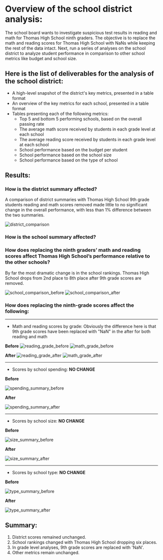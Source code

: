 # Overview of the school district analysis:
The school board wants to investigate suspicious test results in reading and math for Thomas High School ninth graders. The objective is to replace the math and reading scores for Thomas High School with NaNs while keeping the rest of the data intact. Next, run a series of analyses on the school district to analyze student performance in comparison to other school metrics like budget and school size.

## Here is the list of deliverables for the analysis of the school district: 

* A high-level snapshot of the district's key metrics, presented in a table format
* An overview of the key metrics for each school, presented in a table format
* Tables presenting each of the following metrics:
  * Top 5 and bottom 5 performing schools, based on the overall passing rate
  * The average math score received by students in each grade level at each school
  * The average reading score received by students in each grade level at each school
  * School performance based on the budget per student
  * School performance based on the school size 
  * School performance based on the type of school

## Results:

### How is the district summary affected?
A comparison of district summaries with Thomas High School 9th grade students reading and math scores removed made little to no significant change in the overall performance, with less than 1% difference between the two summaries.
 
 ![district_comparison](https://github.com/cortesh/School_District_Analysis/blob/main/Resources/district_comparison.PNG)
 
 
### How is the school summary affected?

### How does replacing the ninth graders’ math and reading scores affect Thomas High School’s performance relative to the other schools?

By far the most dramatic change is in the school rankings.  Thomas High School drops from 2nd place to 8th place after 9th grade scores are removed.

![school_comparison_before](https://github.com/cortesh/School_District_Analysis/blob/main/Resources/school_comparison_before.PNG)
![school_comparison_after](https://github.com/cortesh/School_District_Analysis/blob/main/Resources/school_comparison_after.PNG)

### How does replacing the ninth-grade scores affect the following:
----------------------------------------------------------------------------------------------------------------------------------------------
* Math and reading scores by grade: 
  Obviously the difference here is that 9th grade scores have been replaced with "NaN" in the after for both reading and math

**Before**
![reading_grade_before](https://github.com/cortesh/School_District_Analysis/blob/main/Resources/reading_grade_before.PNG)
![math_grade_before](https://github.com/cortesh/School_District_Analysis/blob/main/Resources/math_grade_before.PNG)


**After**
![reading_grade_after](https://github.com/cortesh/School_District_Analysis/blob/main/Resources/reading_grade_after.PNG)
![math_grade_after](https://github.com/cortesh/School_District_Analysis/blob/main/Resources/math_grade_after.PNG)


----------------------------------------------------------------------------------------------------------------------------------------------
* Scores by school spending: **NO CHANGE**

**Before**

![spending_summary_before](https://github.com/cortesh/School_District_Analysis/blob/main/Resources/spending_summary_before.PNG)

**After**

![spending_summary_after](https://github.com/cortesh/School_District_Analysis/blob/main/Resources/spending_summary_after.PNG)

----------------------------------------------------------------------------------------------------------------------------------------------
* Scores by school size: **NO CHANGE**

**Before**

![size_summary_before](https://github.com/cortesh/School_District_Analysis/blob/main/Resources/size_summary_before.PNG)

**After**

![size_summary_after](https://github.com/cortesh/School_District_Analysis/blob/main/Resources/size_summary_after.PNG)

----------------------------------------------------------------------------------------------------------------------------------------------
* Scores by school type: **NO CHANGE**

**Before**

![type_summary_before](https://github.com/cortesh/School_District_Analysis/blob/main/Resources/type_summary_before.PNG)

**After**

![type_summary_after](https://github.com/cortesh/School_District_Analysis/blob/main/Resources/type_summary_after.PNG)


## Summary: 

1. District scores remained unchanged.
2. School rankings changed with Thomas High School dropping six places.
3. In grade level analyses, 9th grade scores are replaced with 'NaN'.
4. Other metrics remain unchanged.
